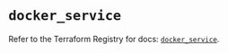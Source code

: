 # `docker_service`

Refer to the Terraform Registry for docs: [`docker_service`](https://registry.terraform.io/providers/kreuzwerker/docker/3.0.2/docs/resources/service).
